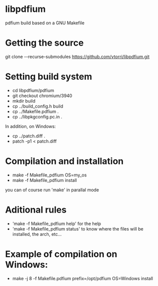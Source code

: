 # libpdfium

pdfium build based on a GNU Makefile

# Getting the source

git clone --recurse-submodules https://github.com/vtorri/libpdfium.git

# Setting build system

* cd libpdfium/pdfium
* git checkout chromium/3940
* mkdir build
* cp ../build_config.h build
* cp ../Makefile.pdfium .
* cp ../libpkgconfig.pc.in .

In addition, on Windows:

* cp ../patch.diff .
* patch -p1 < patch.diff

# Compilation and installation

* make -f Makefile_pdfium OS=my_os
* make -f Makefile_pdfium install

 you can of course run 'make' in parallal mode

# Aditional rules

* 'make -f Makefile_pdfium help' for the help
* 'make -f Makefile_pdfium status' to know where the files will be installed, the arch, etc...

# Example of compilation on Windows:

* make -j 8 -f Makefile.pdfium prefix=/opt/pdfium OS=Windows install
